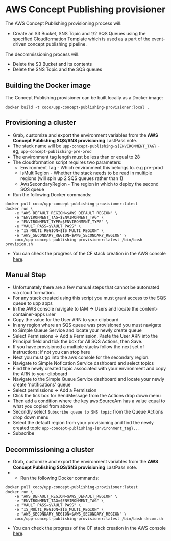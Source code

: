 # AWS Concept Publishing provisioner

The AWS Concept Publishing provisioning process will:

* Create an S3 Bucket, SNS Topic and 1/2 SQS Queues using the specified Cloudformation Template which is used as a part of the event-driven concept publishing pipeline.

The decommissioning process will:

* Delete the S3 Bucket and its contents
* Delete the SNS Topic and the SQS queues


## Building the Docker image
The Concept Publishing provisioner can be built locally as a Docker image:

`docker build -t coco/upp-concept-publishing-provisioner:local .`

## Provisioning a cluster
- Grab, customize and export the environment variables from the **AWS Concept Publishing SQS/SNS provisioning** LastPass note.
- The stack name will be `upp-concept-publishing-${ENVIRONMENT_TAG}` - eg, `upp-concept-publishing-pre-prod`
- The environment tag length must be less than or equal to 28
- The cloudformation script requires two parameters: 
  * Environment Tag - Which environment this belongs to. e.g pre-prod
  * IsMultiRegion - Whether the stack needs to be read in multiple regions (will spin up 2 SQS queues rather than 1)
  * AwsSecondaryRegion - The region in which to deploy the second SQS queue
- Run the following Docker commands:
```
docker pull coco/upp-concept-publishing-provisioner:latest
docker run \
    -e "AWS_DEFAULT_REGION=$AWS_DEFAULT_REGION" \
    -e "ENVIRONMENT_TAG=$ENVIRONMENT_TAG" \
    -e "ENVIRONMENT_TYPE=$ENVIRONMENT_TYPE" \
    -e "VAULT_PASS=$VAULT_PASS" \
    -e "IS_MULTI_REGION=$IS_MULTI_REGION" \
    -e "AWS_SECONDARY_REGION=$AWS_SECONDARY_REGION" \
    coco/upp-concept-publishing-provisioner:latest /bin/bash provision.sh
```

- You can check the progress of the CF stack creation in the AWS console [here](https://eu-west-1.console.aws.amazon.com/cloudformation/home?region=eu-west-1#/stacks).

## Manual Step

- Unfortunately there are a few manual steps that cannot be automated via cloud formation.
- For any stack created using this script you must grant access to the SQS queue to upp apps
- In the AWS console navigate to IAM -> Users and locate the content-container-apps user
- Copy the value for the User ARN to your clipboard
- In any region where an SQS queue was provisioned you must navigate to Simple Queue Service and locate your newly create queue
- Select Permissions -> Add a Permission. Paste the User ARN into the Principal field and tick the box for All SQS Actions, then Save.
- If you have provisioned a multiple stacks follow the next set of instructions; if not you can stop here
- Next you must go into the aws console for the secondary region. 
- Navigate to Simple Nofication Service dashboard and select topics
- Find the newly created topic associated with your environment and copy the ARN to your clipboard
- Navigate to the Simple Queue Service dashboard and locate your newly create 'notifications' queue
- Select permissions -> Add a Permission
- Click the tick box for SendMessage from the Actions drop down menu
- Then add a condition where the key aws:SourceArn has a value equal to what you copied from above
- Secondly select `Subscribe queue to SNS topic` from the Queue Actions drop down menu
- Select the default region from your provisioning and find the newly created topic `upp-concept-publishing-{environment_tag}...`
- Subscribe

## Decommissioning a cluster
- Grab, customize and export the environment variables from the **AWS Concept Publishing SQS/SNS provisioning** LastPass note.
- - Run the following Docker commands:
```
docker pull coco/upp-concept-publishing-provisioner:latest
docker run \
    -e "AWS_DEFAULT_REGION=$AWS_DEFAULT_REGION" \
    -e "ENVIRONMENT_TAG=$ENVIRONMENT_TAG" \
    -e "VAULT_PASS=$VAULT_PASS" \
    -e "IS_MULTI_REGION=$IS_MULTI_REGION" \
    -e "AWS_SECONDARY_REGION=$AWS_SECONDARY_REGION" \
    coco/upp-concept-publishing-provisioner:latest /bin/bash decom.sh
```

- You can check the progress of the CF stack creation in the AWS console [here](https://eu-west-1.console.aws.amazon.com/cloudformation/home?region=eu-west-1#/stacks).